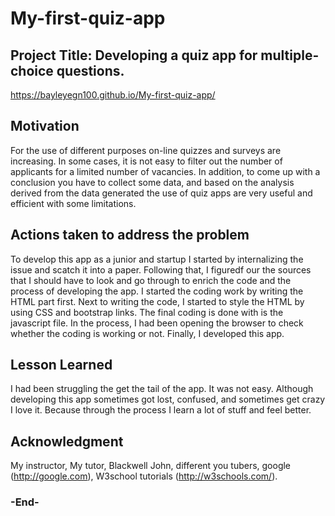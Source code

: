 # My-first-quiz-app
## Project Title: Developing a quiz app for multiple-choice questions.
https://bayleyegn100.github.io/My-first-quiz-app/
## Motivation
For the use of different purposes on-line quizzes and surveys are increasing. In some cases, it is not easy to filter out the number of applicants for a limited number of vacancies. In addition, to come up with a conclusion you have to collect some data, and based on the analysis derived from the data generated the use of quiz apps are very useful and 
efficient with some limitations.

## Actions taken to address the problem
To develop this app as a junior and startup I started by internalizing the issue and scatch it into a paper. Following that, I figuredf our the sources that I should have to look and go through to enrich the code and the process of developing the app. I started the coding work by writing the HTML part first. Next to writing the code, I started to style the HTML by using CSS and bootstrap links. The final coding is done with is the javascript file. In the process, I had been opening the browser to check whether the coding is working or not. Finally, I developed this app. 

## Lesson Learned
I had been struggling the get the tail of the app. It was not easy. Although developing this app sometimes got lost, confused, and sometimes get crazy I love it. Because through the process I learn a lot of stuff and feel better. 
## Acknowledgment
My instructor, My tutor, Blackwell John, different you tubers, google (http://google.com), W3school tutorials (http://w3schools.com/).

### -End-
